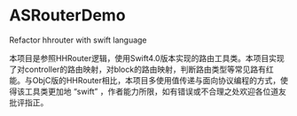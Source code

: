 # ASRouterDemo
Refactor hhrouter with swift language

本项目是参照HHRouter逻辑，使用Swift4.0版本实现的路由工具类。本项目实现了对controller的路由映射，对block的路由映射，判断路由类型等常见路有红能。与ObjC版的HHRouter相比，本项目多使用值传递与面向协议编程的方式，使得该工具类更加地 “swift” ，作者能力所限，如有错误或不合理之处欢迎各位道友批评指正。
